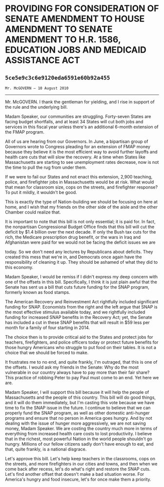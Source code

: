 # PROVIDING FOR CONSIDERATION OF SENATE AMENDMENT TO HOUSE AMENDMENT TO  SENATE AMENDMENT TO H.R. 1586, EDUCATION JOBS AND MEDICAID ASSISTANCE  ACT
## `5ce5e9c3c6e9120eda6591e60b92a455`
`Mr. McGOVERN — 10 August 2010`

---


Mr. McGOVERN. I thank the gentleman for yielding, and I rise in 
support of the rule and the underlying bill.

Madam Speaker, our communities are struggling. Forty-seven States are 
facing budget shortfalls, and at least 34 States will cut both jobs and 
services in this fiscal year unless there's an additional 6-month 
extension of the FMAP program.

All of us are hearing from our Governors. In June, a bipartisan group 
of Governors wrote to Congress pleading for an extension of FMAP money 
because they believe it is the most efficient way to avoid further 
layoffs and health care cuts that will slow the recovery. At a time 
when States like Massachusetts are starting to see unemployment rates 
decrease, now is not the time to pull the rug from under them.

If we were to fail our States and not enact this extension, 2,900 
teaching, police, and firefighter jobs in Massachusetts would be at 
risk. What would that mean for classroom size, cops on the streets, and 
firefighter response? To put it mildly, it wouldn't be good.

This is exactly the type of Nation-building we should be focusing on 
here at home, and I wish that my friends on the other side of the aisle 
and the other Chamber could realize that.


It is important to note that this bill is not only essential; it is 
paid for. In fact, the nonpartisan Congressional Budget Office finds 
that this bill will cut the deficit by $1.4 billion over the next 
decade. If only the Bush tax cuts for the rich, the Medicare 
prescription drug benefit, or the wars in Iraq and Afghanistan were 
paid for we would not be facing the deficit issues we are


today. So we don't need any lectures by Republicans about deficits. 
They created this mess that we're in, and Democrats once again have the 
responsibility of cleaning it up. They should be ashamed of what they 
did to this economy.

Madam Speaker, I would be remiss if I didn't express my deep concern 
with one of the offsets in this bill. Specifically, I think it is just 
plain awful that the Senate has sent us a bill that cuts future funding 
for the SNAP program, formerly known as food stamps.

The American Recovery and Reinvestment Act rightfully included 
significant funding for SNAP. Economists from the right and the left 
argue that SNAP is the most effective stimulus available today, and we 
rightfully included funding for increased SNAP benefits in the Recovery 
Act; yet, the Senate has included a cut in these SNAP benefits that 
will result in $59 less per month for a family of four starting in 
2014.

The choice then is to provide critical aid to the States and protect 
jobs for teachers, firefighters, and police officers today or protect 
future benefits for those hungry Americans who struggle to put food on 
their tables. It is not a choice that we should be forced to make.

It frustrates me to no end, and quite frankly, I'm outraged, that 
this is one of the offsets. I would ask my friends in the Senate: Why 
do the most vulnerable in our country always have to pay more than 
their fair share? This practice of robbing Peter to pay Paul must come 
to an end. Yet here we are.

Madam Speaker, I will support this bill because it will help the 
people of Massachusetts and the people of this country. This bill will 
do good things, and it will do them immediately, but I'm casting this 
vote because we have time to fix the SNAP issue in the future. I 
continue to believe that we can properly fund the SNAP program, as well 
as other domestic anti-hunger programs and ensure that no person in 
America goes hungry. And by not dealing with the issue of hunger more 
aggressively, we are not saving money, Madam Speaker. We are costing 
the country much more in terms of everything from increased health care 
costs to lost productivity. I believe that in the richest, most 
powerful Nation in the world people shouldn't go hungry. Millions of 
our fellow citizens sadly don't have enough to eat, and that, quite 
frankly, is a national disgrace.

Let's approve this bill. Let's help keep teachers in the classrooms, 
cops on the streets, and more firefighters in our cities and towns, and 
then when we come back after recess, let's do what's right and restore 
the SNAP cuts. Let's find another offset that doesn't make a bad 
situation worse. For America's hungry and food insecure, let's for once 
make them a priority.
